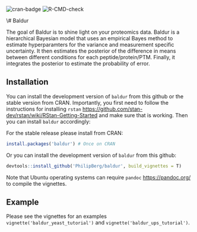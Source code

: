 
<!-- README.md is generated from README.Rmd. Please edit that file -->
<!-- badges: start -->

![cran-badge](http://www.r-pkg.org/badges/version/baldur)
![R-CMD-check](https://github.com/PhilipBerg/baldur/actions/workflows/check-standard.yaml/badge.svg)
<!-- badges: end --> \# Baldur

The goal of Baldur is to shine light on your proteomics data. Baldur is
a hierarchical Bayesian model that uses an empirical Bayes method to
estimate hyperparamters for the variance and measurement specific
uncertainty. It then estimates the posterior of the difference in means
between different conditions for each peptide/protein/PTM. Finally, it
integrates the posterior to estimate the probability of error.

## Installation

You can install the development version of `baldur` from this github or
the stable version from CRAN. Importantly, you first need to follow the
instructions for installing `rstan`
<https://github.com/stan-dev/rstan/wiki/RStan-Getting-Started> and make
sure that is working. Then you can install `baldur` accordingly:

For the stable release please install from CRAN:

``` r
install.packages('baldur') # Once on CRAN
```

Or you can install the development version of `baldur` from this github:

``` r
devtools::install_github('PhilipBerg/baldur', build_vignettes = T)
```

Note that Ubuntu operating systems can require `pandoc`
<https://pandoc.org/> to compile the vignettes.

## Example

Please see the vignettes for an examples
`vignette('baldur_yeast_tutorial')` and
`vignette('baldur_ups_tutorial')`.
